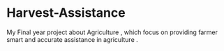 # Harvest-Assistance
My Final year project about Agriculture , which focus on providing farmer smart and accurate assistance in agriculture .

